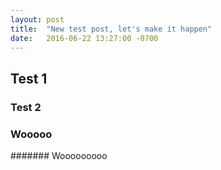 ```yaml
---
layout: post
title:  "New test post, let's make it happen"
date:   2016-06-22 13:27:00 -0700
---
```


## Test 1

### Test 2

### Wooooo

####### Wooooooooo
